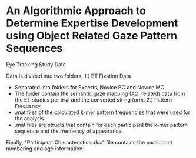# An Algorithmic Approach to Determine Expertise Development using Object Related Gaze Pattern Sequences
Eye Tracking Study Data

Data is divided into two folders:
1.) ET Fixation Data
  - Separated into folders for Experts, Novice BC and Novice MC
  - The folder contain the semantic gaze mapping (AOI related) data from the ET studies per trial and the converted string form.
2.) Pattern Frequency
  - .mat files of the calculated k-mer pattern frequencies that were used for the analysis.
  - .mat files are structs that contain for each participant the k-mer pattern sequence and the frequency of appearance.
  
Finally, "Participant Characteristics.xlsx" file contains the participant numbering and age information.
